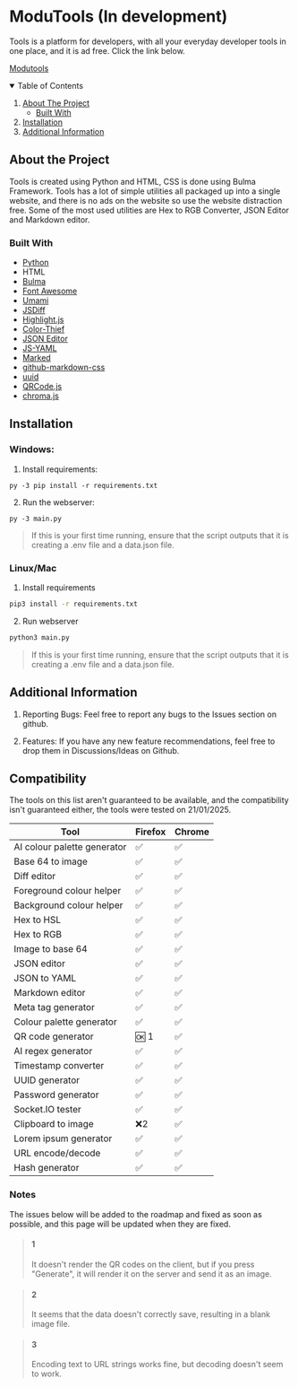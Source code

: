 # ModuTools (In development)

Tools is a platform for developers, with all your everyday developer tools in one place, and it is ad free. Click the link below.

[Modutools](https://modu.tools)

<!-- Table of Contents -->
<details open="open">
  <summary>Table of Contents</summary>
  <ol>
    <li>
      <a href="#about-the-project">About The Project</a>
      <ul>
        <li><a href="#built-with">Built With</a></li>
      </ul>
    </li>
        <li><a href="#installation">Installation</a></li>
      </ul>
    </li>
    <li><a href="#Additional-Information">Additional Information</a></li>
  </ol>
</details>

<!-- Details about the project -->

## About the Project

Tools is created using Python and HTML, CSS is done using Bulma Framework. Tools has a lot of simple utilities all packaged up into a single website, and there is no ads on the website so use the website distraction free. Some of the most used utilities are Hex to RGB Converter, JSON Editor and Markdown editor.

<!-- What tools are used to make the project -->

### Built With

- [Python](https://www.python.org/doc/)
- HTML
- [Bulma](https://bulma.io/documentation/)
- [Font Awesome](https://fontawesome.com/)
- [Umami](https://umami.is/)
- [JSDiff](https://github.com/kpdecker/jsdiff)
- [Highlight.js](https://highlightjs.org/)
- [Color-Thief](https://github.com/lokesh/color-thief)
- [JSON Editor](https://github.com/josdejong/jsoneditor)
- [JS-YAML](https://www.npmjs.com/package/js-yaml)
- [Marked](https://www.npmjs.com/package/marked)
- [github-markdown-css](https://github.com/sindresorhus/github-markdown-css)
- [uuid](https://www.npmjs.com/package/uuid)
- [QRCode.js](https://davidshimjs.github.io/qrcodejs/)
- [chroma.js](https://gka.github.io/chroma.js/)

<!-- Add more if needed -->

<!-- How to isntall and run the project -->

## Installation

### Windows:

1. Install requirements:

```
py -3 pip install -r requirements.txt
```

2. Run the webserver:

```
py -3 main.py
```

> If this is your first time running, ensure that the script outputs that it is creating a .env file and a data.json file.

### Linux/Mac

1. Install requirements

```sh
pip3 install -r requirements.txt
```

2. Run webserver

```sh
python3 main.py
```

> If this is your first time running, ensure that the script outputs that it is creating a .env file and a data.json file.

## Additional Information

1. Reporting Bugs:
   Feel free to report any bugs to the Issues section on github.

2. Features:
   If you have any new feature recommendations, feel free to drop them in Discussions/Ideas on Github.

## Compatibility

The tools on this list aren't guaranteed to be available, and the compatibility isn't guaranteed either, the tools were tested on 21/01/2025.

| Tool                        | Firefox | Chrome |
| --------------------------- | ------- | ------ |
| AI colour palette generator | ✅      | ✅     |
| Base 64 to image            | ✅      | ✅     |
| Diff editor                 | ✅      | ✅     |
| Foreground colour helper    | ✅      | ✅     |
| Background colour helper    | ✅      | ✅     |
| Hex to HSL                  | ✅      | ✅     |
| Hex to RGB                  | ✅      | ✅     |
| Image to base 64            | ✅      | ✅     |
| JSON editor                 | ✅      | ✅     |
| JSON to YAML                | ✅      | ✅     |
| Markdown editor             | ✅      | ✅     |
| Meta tag generator          | ✅      | ✅     |
| Colour palette generator    | ✅      | ✅     |
| QR code generator           | 🆗 1    | ✅     |
| AI regex generator          | ✅      | ✅     |
| Timestamp converter         | ✅      | ✅     |
| UUID generator              | ✅      | ✅     |
| Password generator          | ✅      | ✅     |
| Socket.IO tester            | ✅      | ✅     |
| Clipboard to image          | ❌2     | ✅     |
| Lorem ipsum generator       | ✅      | ✅     |
| URL encode/decode           | ✅      | ✅     |
| Hash generator              | ✅      | ✅     |

### Notes

The issues below will be added to the roadmap and fixed as soon as possible, and this page will be updated when they are fixed.

> #### 1
>
> It doesn't render the QR codes on the client, but if you press "Generate", it will render it on the server and send it as an image.

> #### 2
>
> It seems that the data doesn't correctly save, resulting in a blank image file.

> #### 3
>
> Encoding text to URL strings works fine, but decoding doesn't seem to work.
